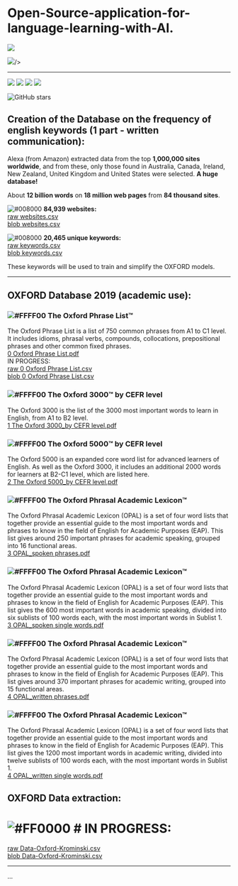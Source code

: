 # Open-Source-application-for-language-learning-with-AI.
<a href="https://github.com/MuriloKrominski/Open_Source_application_for_language_learning_with_AI."><img src="https://img.shields.io/github/stars/MuriloKrominski/Open_Source_application_for_language_learning_with_AI.?logo=github&label=Stars&logoColor=blue"/></a>

<img src="https://img.shields.io/github/stars/MuriloKrominski/Open_Source_application_for_language_learning_with_AI.?logo=github&label=Stars&logoColor=blue">/></a>

<hr/>
<img src="https://img.shields.io/github/followers/MuriloKrominski?label=Follow">
<img src="https://img.shields.io/github/forks/MuriloKrominski/Open_Source_application_for_language_learning_with_AI.?label=Fork">
<img src="https://img.shields.io/github/stars/MuriloKrominski/Open_Source_application_for_language_learning_with_AI.?style=social">
<img src="https://img.shields.io/github/watchers/MuriloKrominski/Open_Source_application_for_language_learning_with_AI.?label=Watch">

![GitHub stars](https://img.shields.io/github/stars/MuriloKrominski/Open_Source_application_for_language_learning_with_AI.?style=social)

## Creation of the Database on the frequency of english keywords (1 part - written communication):

Alexa (from Amazon) extracted data from the top <b>1,000,000 sites worldwide</b>, and from these, only those found in Australia, Canada, Ireland, New Zealand, United Kingdom and United States were selected. <b>A huge database!</b>

About <b>12 billion words</b> on <b>18 million web pages</b> from <b>84 thousand sites</b>.

![#008000](https://via.placeholder.com/15/008000/000000?text=+) <b>84,939 websites:</b><br>
<a href="https://raw.githubusercontent.com/MuriloKrominski/Open_Source_application_for_language_learning_with_AI./master/csv/websites.csv">raw websites.csv</a><br>
<a href="https://github.com/MuriloKrominski/Open_Source_application_for_language_learning_with_AI./blob/master/csv/websites.csv">blob websites.csv</a>

![#008000](https://via.placeholder.com/15/008000/000000?text=+) <b>20,465 unique keywords:</b><br>
<a href="https://raw.githubusercontent.com/MuriloKrominski/Open_Source_application_for_language_learning_with_AI./master/csv/keywords.csv">raw keywords.csv</a><br>
<a href="https://github.com/MuriloKrominski/Open_Source_application_for_language_learning_with_AI./blob/master/csv/keywords.csv">blob keywords.csv</a>

These keywords will be used to train and simplify the OXFORD models.
<hr/>

## OXFORD Database 2019 (academic use):

### ![#FFFF00](https://via.placeholder.com/15/FFFF00/000000?text=+) The Oxford Phrase List™
The Oxford Phrase List is a list of 750 common phrases from A1 to C1 level. It includes idioms, phrasal verbs, compounds, collocations, prepositional phrases and other common fixed phrases.<br>
<a href="https://github.com/MuriloKrominski/Open_Source_application_for_language_learning_with_AI./blob/master/0%20Oxford%20Phrase%20List.pdf">0 Oxford Phrase List.pdf</a><br>
IN PROGRESS:<br>
<a href="https://raw.githubusercontent.com/MuriloKrominski/Open_Source_application_for_language_learning_with_AI./master/csv/0%20Oxford%20Phrase%20List.csv">raw 0 Oxford Phrase List.csv</a><br>
<a href="https://github.com/MuriloKrominski/Open_Source_application_for_language_learning_with_AI./blob/master/csv/0%20Oxford%20Phrase%20List.csv">blob 0 Oxford Phrase List.csv</a>

### ![#FFFF00](https://via.placeholder.com/15/FFFF00/000000?text=+) The Oxford 3000™ by CEFR level
The Oxford 3000 is the list of the 3000 most important words to learn in English, from A1 to B2 level.<br>
<a href="https://github.com/MuriloKrominski/Open_Source_application_for_language_learning_with_AI./blob/master/1%20The%20Oxford%203000_by%20CEFR%20level.pdf">1 The Oxford 3000_by CEFR level.pdf</a>

### ![#FFFF00](https://via.placeholder.com/15/FFFF00/000000?text=+) The Oxford 5000™ by CEFR level
The Oxford 5000 is an expanded core word list for advanced learners of English. As well as the Oxford 3000, it includes an additional 2000 words for learners at B2-C1 level, which are listed here.<br>
<a href="https://github.com/MuriloKrominski/Open_Source_application_for_language_learning_with_AI./blob/master/2%20The%20Oxford%205000_by%20CEFR%20level.pdf">2 The Oxford 5000_by CEFR level.pdf</a>

### ![#FFFF00](https://via.placeholder.com/15/FFFF00/000000?text=+) The Oxford Phrasal Academic Lexicon™
The Oxford Phrasal Academic Lexicon (OPAL) is a set of four word lists that together provide an essential guide to the most important words and phrases to know in the field of English for Academic Purposes (EAP). This list gives around 250 important phrases for academic speaking, grouped into 16 functional areas.<br>
<a href="https://github.com/MuriloKrominski/Open_Source_application_for_language_learning_with_AI./blob/master/3%20OPAL_spoken%20phrases.pdf">3 OPAL_spoken phrases.pdf</a>

### ![#FFFF00](https://via.placeholder.com/15/FFFF00/000000?text=+) The Oxford Phrasal Academic Lexicon™
The Oxford Phrasal Academic Lexicon (OPAL) is a set of four word lists that together provide an essential guide to the most important words and phrases to know in the field of English for Academic Purposes (EAP). This list gives the 600 most important words in academic speaking, divided into six sublists of 100 words each, with the most important words in Sublist 1.<br>
<a href="https://github.com/MuriloKrominski/Open_Source_application_for_language_learning_with_AI./blob/master/3%20OPAL_spoken%20single%20words.pdf">3 OPAL_spoken single words.pdf</a>

### ![#FFFF00](https://via.placeholder.com/15/FFFF00/000000?text=+) The Oxford Phrasal Academic Lexicon™
The Oxford Phrasal Academic Lexicon (OPAL) is a set of four word lists that together provide an essential guide to the most important words and phrases to know in the field of English for Academic Purposes (EAP). This list gives around 370 important phrases for academic writing, grouped into 15 functional areas.<br>
<a href="https://github.com/MuriloKrominski/Open_Source_application_for_language_learning_with_AI./blob/master/4%20OPAL_written%20phrases.pdf">4 OPAL_written phrases.pdf</a>

### ![#FFFF00](https://via.placeholder.com/15/FFFF00/000000?text=+) The Oxford Phrasal Academic Lexicon™
The Oxford Phrasal Academic Lexicon (OPAL) is a set of four word lists that together provide an essential guide to the most important words and phrases to know in the field of English for Academic Purposes (EAP). This list gives the 1200 most important words in academic writing, divided into twelve sublists of 100 words each, with the most important words in Sublist 1.<br>
<a href="https://github.com/MuriloKrominski/Open_Source_application_for_language_learning_with_AI./blob/master/4%20OPAL_written%20single%20words.pdf">4 OPAL_written single words.pdf</a>

## OXFORD Data extraction:
# ![#FF0000](https://via.placeholder.com/15/FF0000/000000?text=+) # IN PROGRESS:
<a href="https://raw.githubusercontent.com/MuriloKrominski/Open_Source_application_for_language_learning_with_AI./master/csv/Data-Oxford-Krominski.csv">raw Data-Oxford-Krominski.csv</a><br>
<a href="https://github.com/MuriloKrominski/Open_Source_application_for_language_learning_with_AI./blob/master/csv/Data-Oxford-Krominski.csv">blob Data-Oxford-Krominski.csv</a><br>
<hr/>
...
